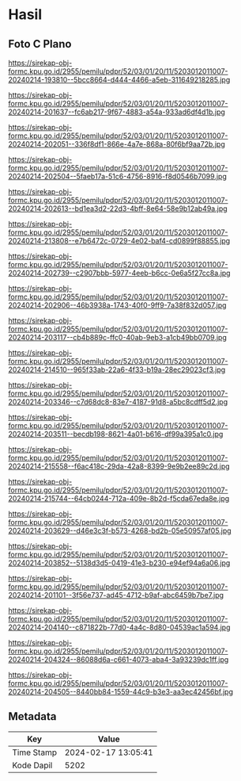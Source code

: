 # Hasil

## Foto C Plano

https://sirekap-obj-formc.kpu.go.id/2955/pemilu/pdpr/52/03/01/20/11/5203012011007-20240214-193810--5bcc8664-d444-4466-a5eb-311649218285.jpg

https://sirekap-obj-formc.kpu.go.id/2955/pemilu/pdpr/52/03/01/20/11/5203012011007-20240214-201637--fc6ab217-9f67-4883-a54a-933ad6df4d1b.jpg

https://sirekap-obj-formc.kpu.go.id/2955/pemilu/pdpr/52/03/01/20/11/5203012011007-20240214-202051--336f8df1-866e-4a7e-868a-80f6bf9aa72b.jpg

https://sirekap-obj-formc.kpu.go.id/2955/pemilu/pdpr/52/03/01/20/11/5203012011007-20240214-202504--5faeb17a-51c6-4756-8916-f8d0546b7099.jpg

https://sirekap-obj-formc.kpu.go.id/2955/pemilu/pdpr/52/03/01/20/11/5203012011007-20240214-202613--bd1ea3d2-22d3-4bff-8e64-58e9b12ab49a.jpg

https://sirekap-obj-formc.kpu.go.id/2955/pemilu/pdpr/52/03/01/20/11/5203012011007-20240214-213808--e7b6472c-0729-4e02-baf4-cd0899f88855.jpg

https://sirekap-obj-formc.kpu.go.id/2955/pemilu/pdpr/52/03/01/20/11/5203012011007-20240214-202739--c2907bbb-5977-4eeb-b6cc-0e6a5f27cc8a.jpg

https://sirekap-obj-formc.kpu.go.id/2955/pemilu/pdpr/52/03/01/20/11/5203012011007-20240214-202906--46b3938a-1743-40f0-9ff9-7a38f832d057.jpg

https://sirekap-obj-formc.kpu.go.id/2955/pemilu/pdpr/52/03/01/20/11/5203012011007-20240214-203117--cb4b889c-ffc0-40ab-9eb3-a1cb49bb0709.jpg

https://sirekap-obj-formc.kpu.go.id/2955/pemilu/pdpr/52/03/01/20/11/5203012011007-20240214-214510--965f33ab-22a6-4f33-b19a-28ec29023cf3.jpg

https://sirekap-obj-formc.kpu.go.id/2955/pemilu/pdpr/52/03/01/20/11/5203012011007-20240214-203346--c7d68dc8-83e7-4187-91d8-a5bc8cdff5d2.jpg

https://sirekap-obj-formc.kpu.go.id/2955/pemilu/pdpr/52/03/01/20/11/5203012011007-20240214-203511--becdb198-8621-4a01-b616-df99a395a1c0.jpg

https://sirekap-obj-formc.kpu.go.id/2955/pemilu/pdpr/52/03/01/20/11/5203012011007-20240214-215558--f6ac418c-29da-42a8-8399-9e9b2ee89c2d.jpg

https://sirekap-obj-formc.kpu.go.id/2955/pemilu/pdpr/52/03/01/20/11/5203012011007-20240214-215744--64cb0244-712a-409e-8b2d-f5cda67eda8e.jpg

https://sirekap-obj-formc.kpu.go.id/2955/pemilu/pdpr/52/03/01/20/11/5203012011007-20240214-203629--d46e3c3f-b573-4268-bd2b-05e50957af05.jpg

https://sirekap-obj-formc.kpu.go.id/2955/pemilu/pdpr/52/03/01/20/11/5203012011007-20240214-203852--5138d3d5-0419-41e3-b230-e94ef94a6a06.jpg

https://sirekap-obj-formc.kpu.go.id/2955/pemilu/pdpr/52/03/01/20/11/5203012011007-20240214-201101--3f56e737-ad45-4712-b9af-abc6459b7be7.jpg

https://sirekap-obj-formc.kpu.go.id/2955/pemilu/pdpr/52/03/01/20/11/5203012011007-20240214-204140--c871822b-77d0-4a4c-8d80-04539ac1a594.jpg

https://sirekap-obj-formc.kpu.go.id/2955/pemilu/pdpr/52/03/01/20/11/5203012011007-20240214-204324--86088d6a-c661-4073-aba4-3a93239dc1ff.jpg

https://sirekap-obj-formc.kpu.go.id/2955/pemilu/pdpr/52/03/01/20/11/5203012011007-20240214-204505--8440bb84-1559-44c9-b3e3-aa3ec42456bf.jpg


## Metadata

| Key        | Value               |
| ---------- | ------------------- |
| Time Stamp | 2024-02-17 13:05:41 |
| Kode Dapil | 5202                |



